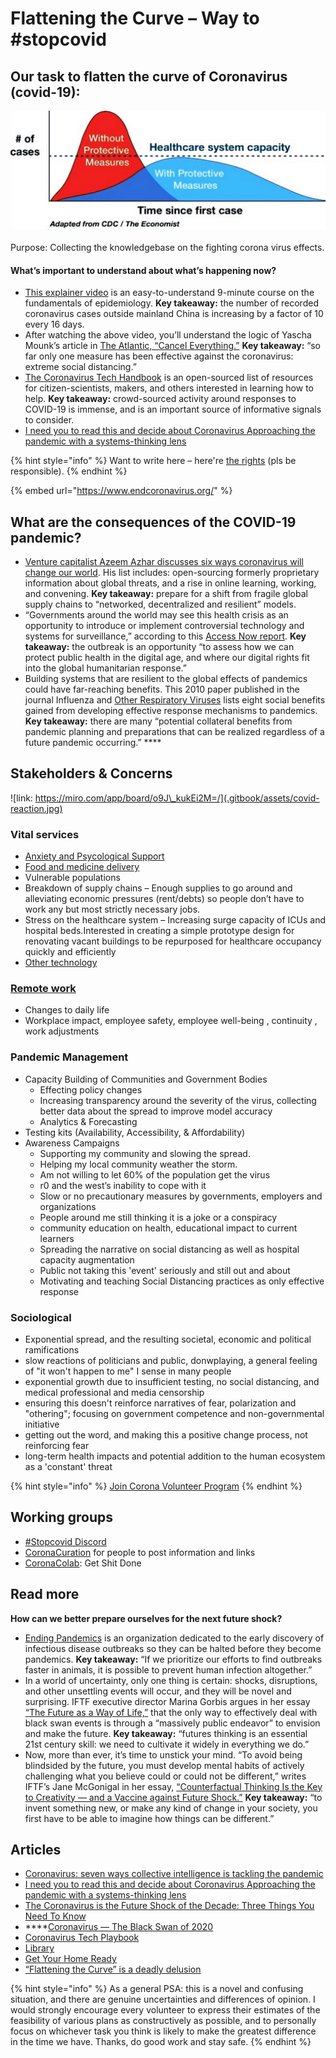 # Flattening the Curve – Way to \#stopcovid

## Our task to flatten the curve of Coronavirus \(covid-19\):

![](.gitbook/assets/image%20%281%29.png)

Purpose: Collecting the knowledgebase on the fighting corona virus effects. 

#### What’s important to understand about what’s happening now?

* [This explainer video](https://www.youtube.com/watch?v=Kas0tIxDvrg) is an easy-to-understand 9-minute course on the fundamentals of epidemiology. **Key takeaway:** the number of recorded coronavirus cases outside mainland China is increasing by a factor of 10 every 16 days.
* After watching the above video, you’ll understand the logic of Yascha Mounk’s article in [The Atlantic, “Cancel Everything.”](https://www.theatlantic.com/ideas/archive/2020/03/coronavirus-cancel-everything/607675/) **Key takeaway:** “so far only one measure has been effective against the coronavirus: extreme social distancing.”
* [The Coronavirus Tech Handbook](https://coronavirustechhandbook.com/) is an open-sourced list of resources for citizen-scientists, makers, and others interested in learning how to help. **Key takeaway:** crowd-sourced activity around responses to COVID-19 is immense, and is an important source of informative signals to consider.
* [I need you to read this and decide about Coronavirus Approaching the pandemic with a systems-thinking lens](https://medium.com/@phoebetickell/i-need-you-to-read-this-and-decide-about-coronavirus-6dd184745b33)

{% hint style="info" %}
Want to write here – here're [the rights](https://app.gitbook.com/invite/dgov?invite=-M2JRBARwkcPd9AED8KT) \(pls be responsible\).
{% endhint %}

{% embed url="https://www.endcoronavirus.org/" %}

## **What are the consequences of the COVID-19 pandemic?**

* [Venture capitalist Azeem Azhar discusses six ways coronavirus will change our world](https://www.exponentialview.co/p/-six-ways-coronavirus-will-change). His list includes: open-sourcing formerly proprietary information about global threats, and a rise in online learning, working, and convening. **Key takeaway:** prepare for a shift from fragile global supply chains to “networked, decentralized and resilient” models.
* “Governments around the world may see this health crisis as an opportunity to introduce or implement controversial technology and systems for surveillance,” according to this [Access Now report](https://www.accessnow.org/protect-digital-rights-promote-public-health-towards-a-better-coronavirus-response/). **Key takeaway:** the outbreak is an opportunity “to assess how we can protect public health in the digital age, and where our digital rights fit into the global humanitarian response.”
* Building systems that are resilient to the global effects of pandemics could have far-reaching benefits. This 2010 paper published in the journal Influenza and [Other Respiratory Viruses](https://www.ncbi.nlm.nih.gov/pmc/articles/PMC4941659/) lists eight social benefits gained from developing effective response mechanisms to pandemics. **Key takeaway:** there are many “potential collateral benefits from pandemic planning and preparations that can be realized regardless of a future pandemic occurring.” ****

## Stakeholders & Concerns

![link: https://miro.com/app/board/o9J\_kukEi2M=/](.gitbook/assets/covid-reaction.jpg)

### Vital services

* [Anxiety and Psycological Support](psychological-support.md)
* [Food and medicine delivery](food-and-medicine-supply-chains.md)
* Vulnerable populations
* Breakdown of supply chains – Enough supplies to go around and alleviating economic pressures \(rent/debts\) so people don’t have to work any but most strictly necessary jobs.
* Stress on the healthcare system – Increasing surge capacity of ICUs and hospital beds.Interested in creating a simple prototype design for renovating vacant buildings to be repurposed for healthcare occupancy quickly and efficiently
* [Other technology](tech.md)

### [Remote work](moving-events-online.md)

* Changes to daily life
* Workplace impact, employee safety, employee well-being , continuity , work adjustments

### Pandemic Management

* Capacity Building of Communities and Government Bodies
  * Effecting policy changes
  * Increasing transparency around the severity of the virus, collecting better data about the spread to improve model accuracy
  * Analytics & Forecasting
* Testing kits \(Availability, Accessibility, & Affordability\)
* Awareness Campaigns
  * Supporting my community and slowing the spread. 
  * Helping my local community weather the storm.
  * Am not willing to let 60% of the population get the virus
  * r0 and the west’s inability to cope with it
  * Slow or no precautionary measures by governments, employers and organizations
  * People around me still thinking it is a joke or a conspiracy
  * community education on health, educational impact to current learners
  * Spreading the narrative on social distancing as well as hospital capacity augmentation
  * Public not taking this 'event' seriously and still out and about
  * Motivating and teaching Social Distancing practices as only effective response

### Sociological

* Exponential spread, and the resulting societal, economic and political ramifications
* slow reactions of politicians and public, donwplaying, a general feeling of "it won't happen to me" I sense in many people
* exponential growth due to insufficient testing, no social distancing, and medical professional and media censorship
* ensuring this doesn't reinforce narratives of fear, polarization and "othering"; focusing on government competence and non-governmental initiative
* getting out the word, and making this a positive change process, not reinforcing fear
* long-term health impacts and potential addition to the human ecosystem as a 'constant' threat

{% hint style="info" %}
[Join Corona Volunteer Program](https://docs.google.com/presentation/d/16Z0vlKU9Jcibb8-i2gGjezbrIydzKhWlk8MifBF7HKs/edit#slide=id.g7164137af0_0_10)
{% endhint %}

## Working groups

* [\#Stopcovid Discord](https://discord.gg/rs8Jyg)
* [CoronaCuration](https://t.me/joinchat/KFwHIRhxdvdjrA9y2_EyUw) for people to post information and links
* [CoronaColab](https://t.me/joinchat/KFwHIRnRj6KrH6Q5D8hZkw): Get Shit Done

## Read more

**How can we better prepare ourselves for the next future shock?**

* [Ending Pandemics](https://endingpandemics.org/) is an organization dedicated to the early discovery of infectious disease outbreaks so they can be halted before they become pandemics. **Key takeaway:** “If we prioritize our efforts to find outbreaks faster in animals, it is possible to prevent human infection altogether.”
* In a world of uncertainty, only one thing is certain: shocks, disruptions, and other unsettling events will occur, and they will be novel and surprising. IFTF executive director Marina Gorbis argues in her essay [“The Future as a Way of Life,”](https://medium.com/@mgorbis/the-future-as-a-way-of-life-4bc314ec97de) that the only way to effectively deal with black swan events is through a “massively public endeavor” to envision and make the future. **Key takeaway:** “futures thinking is an essential 21st century skill: we need to cultivate it widely in everything we do.”
* Now, more than ever, it’s time to unstick your mind. “To avoid being blindsided by the future, you must develop mental habits of actively challenging what you believe could or could not be different,” writes IFTF’s Jane McGonigal in her essay, [“Counterfactual Thinking Is the Key to Creativity — and a Vaccine against Future Shock.”](https://medium.com/institute-for-the-future/counterfactual-thinking-is-the-key-to-creativity-and-a-vaccine-against-future-shock-9774a111b996) **Key takeaway:** “to invent something new, or make any kind of change in your society, you first have to be able to imagine how things can be different.”

## Articles

* [Coronavirus: seven ways collective intelligence is tackling the pandemic](https://theconversation.com/coronavirus-seven-ways-collective-intelligence-is-tackling-the-pandemic-133553)
* [I need you to read this and decide about Coronavirus Approaching the pandemic with a systems-thinking lens](https://medium.com/@phoebetickell/i-need-you-to-read-this-and-decide-about-coronavirus-6dd184745b33)
* [The Coronavirus is the Future Shock of the Decade: Three Things You Need To Know](https://mailchi.mp/iftf/news-from-the-future-issue-1478053?e=76e445d5a7)
* \*\*\*\*[Coronavirus — The Black Swan of 2020](https://angel.co/re/story/13514)
* [Coronavirus Tech Playbook](https://coronavirustechhandbook.com/)
* [Library](https://coronavirustechhandbook.com/communities)
* [Get Your Home Ready](https://www.cdc.gov/coronavirus/2019-ncov/prepare/get-your-household-ready-for-COVID-19.html)
* [“Flattening the Curve” is a deadly delusion](https://medium.com/@joschabach/flattening-the-curve-is-a-deadly-delusion-eea324fe9727)

{% hint style="info" %}
As a general PSA: this is a novel and confusing situation, and there are genuine uncertainties and differences of opinion. I would strongly encourage every volunteer to express their estimates of the feasibility of various plans as constructively as possible, and to personally focus on whichever task you think is likely to make the greatest difference in the time we have. Thanks, do good work and stay safe.
{% endhint %}

